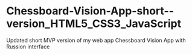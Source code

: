 # Chessboard-Vision-App-short--version_HTML5_CSS3_JavaScript
Updated short MVP version of my web app Chessboard Vision App with Russion interface
